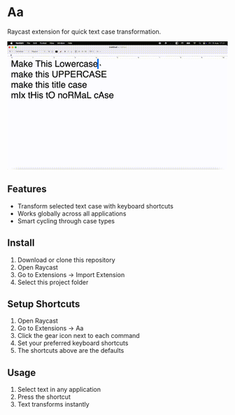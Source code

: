 # Aa

Raycast extension for quick text case transformation.

![Demo](assets/demo.gif)

## Features

- Transform selected text case with keyboard shortcuts
- Works globally across all applications
- Smart cycling through case types

## Install

1. Download or clone this repository
2. Open Raycast
3. Go to Extensions → Import Extension
4. Select this project folder

## Setup Shortcuts

1. Open Raycast
2. Go to Extensions → Aa
3. Click the gear icon next to each command
4. Set your preferred keyboard shortcuts
5. The shortcuts above are the defaults

## Usage

1. Select text in any application
2. Press the shortcut
3. Text transforms instantly
